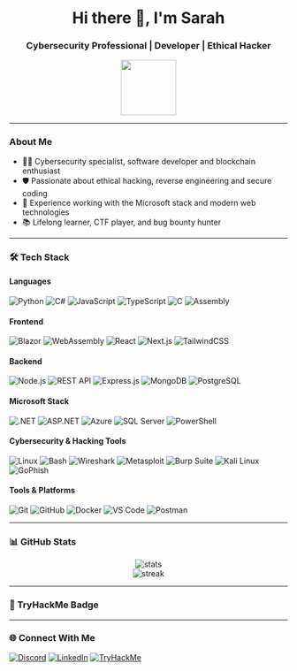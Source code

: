 <h1 align="center">Hi there 👋, I'm Sarah</h1>
<h3 align="center">Cybersecurity Professional | Developer | Ethical Hacker</h3>

<p align="center">
  <img src="https://media.giphy.com/media/3kPDmoWdBpQPNhCnUG/giphy.gif" width="100" />
</p>

---

### About Me
- 🧑‍💻 Cybersecurity specialist, software developer and blockchain enthusiast
- 🛡️ Passionate about ethical hacking, reverse engineering and secure coding  
- 🧰 Experience working with the Microsoft stack and modern web technologies  
- 📚 Lifelong learner, CTF player, and bug bounty hunter  

---
### 🛠️ Tech Stack

#### Languages
![Python](https://img.shields.io/badge/Python-3776AB?style=for-the-badge&logo=python&logoColor=white)
![C#](https://img.shields.io/badge/C%23-239120?style=for-the-badge&logo=c-sharp&logoColor=white)
![JavaScript](https://img.shields.io/badge/JavaScript-F7DF1E?style=for-the-badge&logo=javascript&logoColor=black)
![TypeScript](https://img.shields.io/badge/TypeScript-3178C6?style=for-the-badge&logo=typescript&logoColor=white)
![C](https://img.shields.io/badge/C-00599C?style=for-the-badge&logo=c&logoColor=white)
![Assembly](https://img.shields.io/badge/Assembly-6E4C13?style=for-the-badge)


#### Frontend
![Blazor](https://img.shields.io/badge/Blazor-512BD4?style=for-the-badge&logo=blazor&logoColor=white)
![WebAssembly](https://img.shields.io/badge/WebAssembly-654FF0?style=for-the-badge&logo=webassembly&logoColor=white)
![React](https://img.shields.io/badge/React-20232A?style=for-the-badge&logo=react&logoColor=61DAFB)
![Next.js](https://img.shields.io/badge/Next.js-000000?style=for-the-badge&logo=nextdotjs&logoColor=white)
![TailwindCSS](https://img.shields.io/badge/Tailwind_CSS-38B2AC?style=for-the-badge&logo=tailwind-css&logoColor=white)

#### Backend
![Node.js](https://img.shields.io/badge/Node.js-339933?style=for-the-badge&logo=nodedotjs&logoColor=white)
![REST API](https://img.shields.io/badge/REST_API-005571?style=for-the-badge)
![Express.js](https://img.shields.io/badge/Express.js-000000?style=for-the-badge&logo=express&logoColor=white)
![MongoDB](https://img.shields.io/badge/MongoDB-47A248?style=for-the-badge&logo=mongodb&logoColor=white)
![PostgreSQL](https://img.shields.io/badge/PostgreSQL-4169E1?style=for-the-badge&logo=postgresql&logoColor=white)

#### Microsoft Stack
![.NET](https://img.shields.io/badge/.NET-512BD4?style=for-the-badge&logo=dotnet&logoColor=white)
![ASP.NET](https://img.shields.io/badge/ASP.NET-5C2D91?style=for-the-badge&logo=dotnet&logoColor=white)
![Azure](https://img.shields.io/badge/Azure-0078D4?style=for-the-badge&logo=microsoft-azure&logoColor=white)
![SQL Server](https://img.shields.io/badge/SQL_Server-CC2927?style=for-the-badge&logo=microsoft-sql-server&logoColor=white)
![PowerShell](https://img.shields.io/badge/PowerShell-5391FE?style=for-the-badge&logo=powershell&logoColor=white)

#### Cybersecurity & Hacking Tools
![Linux](https://img.shields.io/badge/Linux-FCC624?style=for-the-badge&logo=linux&logoColor=black)
![Bash](https://img.shields.io/badge/Bash-121011?style=for-the-badge&logo=gnu-bash&logoColor=white)
![Wireshark](https://img.shields.io/badge/Wireshark-1679A7?style=for-the-badge&logo=wireshark&logoColor=white)
![Metasploit](https://img.shields.io/badge/Metasploit-3F4C6F?style=for-the-badge)
![Burp Suite](https://img.shields.io/badge/Burp_Suite-FF7139?style=for-the-badge)
![Kali Linux](https://img.shields.io/badge/Kali_Linux-557C94?style=for-the-badge)
![GoPhish](https://img.shields.io/badge/GoPhish-1D3557?style=for-the-badge)

#### Tools & Platforms
![Git](https://img.shields.io/badge/Git-F05032?style=for-the-badge&logo=git&logoColor=white)
![GitHub](https://img.shields.io/badge/GitHub-181717?style=for-the-badge&logo=github&logoColor=white)
![Docker](https://img.shields.io/badge/Docker-2496ED?style=for-the-badge&logo=docker&logoColor=white)
![VS Code](https://img.shields.io/badge/VS_Code-007ACC?style=for-the-badge&logo=visual-studio-code&logoColor=white)
![Postman](https://img.shields.io/badge/Postman-FF6C37?style=for-the-badge&logo=postman&logoColor=white)

---

### 📊 GitHub Stats
<p align="center">
  <img src="https://github-readme-stats.vercel.app/api?username=SarahMarieDev&show_icons=true&theme=radical" alt="stats"/>
  <br/>
  <img src="https://github-readme-streak-stats.herokuapp.com/?user=SarahMarieDev&theme=radical" alt="streak"/>
</p>

---

### 🏅 TryHackMe Badge
<p align="center">

</p>

---

### 🌐 Connect With Me
[![Discord](https://img.shields.io/badge/Discord-5865F2?style=for-the-badge&logo=discord&logoColor=white)](https://discordapp.com/users/529736403530285076)
[![LinkedIn](https://img.shields.io/badge/LinkedIn-0077B5?style=for-the-badge&logo=linkedin&logoColor=white)](https://linkedin.com/in/sarahschlueter1)
[![TryHackMe](https://img.shields.io/badge/TryHackMe-212121?style=for-the-badge&logo=tryhackme&logoColor=white)](https://tryhackme.com/p/SarahMarieDev)
